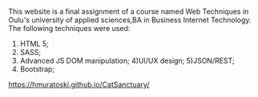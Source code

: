 This website is a final assignment of a course named Web Techniques in Oulu's university of applied sciences,BA in Business Internet Technology.  The following techniques were used:
1) HTML 5;
2) SASS;
3) Advanced JS DOM manipulation;
4)UI/UX design;
5)JSON/REST;
6) Bootstrap;

https://hmuratoski.github.io/CatSanctuary/
